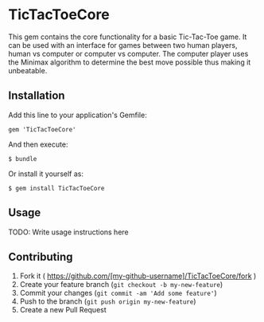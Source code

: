 # TicTacToeCore

This gem contains the core functionality for a basic Tic-Tac-Toe game. It can be used with an interface for games between two human players, human vs computer or computer vs computer. The computer player uses the Minimax algorithm to determine the best move possible thus making it unbeatable.

## Installation

Add this line to your application's Gemfile:

    gem 'TicTacToeCore'

And then execute:

    $ bundle

Or install it yourself as:

    $ gem install TicTacToeCore

## Usage

TODO: Write usage instructions here

## Contributing

1. Fork it ( https://github.com/[my-github-username]/TicTacToeCore/fork )
2. Create your feature branch (`git checkout -b my-new-feature`)
3. Commit your changes (`git commit -am 'Add some feature'`)
4. Push to the branch (`git push origin my-new-feature`)
5. Create a new Pull Request
